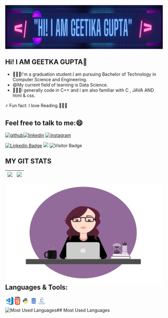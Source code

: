 <img align="center" alt="=poster" src="glow (1).jpg" width="900" height="140" />

## Hi! I AM GEETKA GUPTA👋

- 👨🏻‍🎓I'm a graduation student.I am pursuing Bachelor of Technology in Computer Science and Engineering.  
- 😄My current field of learning is Data Science.  
- 👨🏻‍💻I generally code in C++ and i am also familiar with C , JAVA AND html & css.

 ⚡ Fun fact: I love Reading.🤭🎶🎶
 
 ## Feel free to talk to me:😄
 [<img src='https://cdn.jsdelivr.net/npm/simple-icons@3.0.1/icons/github.svg' alt='github' height='40'>](https://github.com/Gupta-Geetika/)[<img src='https://cdn.jsdelivr.net/npm/simple-icons@3.0.1/icons/linkedin.svg' alt='linkedin' height='40'>](https://www.linkedin.com/in/https://www.linkedin.com/in/Gupta-Geetika/)  [<img src='https://cdn.jsdelivr.net/npm/simple-icons@3.0.1/icons/instagram.svg' alt='instagram' height='40'>](https://www.instagram.com/Gupta-Geetika/)

 
[![Linkedin Badge](https://img.shields.io/badge/-geetika-blue?style=plastic-square&logo=Linkedin&logoColor=white&link=https://www.linkedin.com/in/geetika-gupta-81902b206/)](https://www.linkedin.com/in/geetika-gupta-81902b206/)
<a href="https://Gupta-Geetika.github.io/myresume/"><img src="C:\Users\VINOD\Downloads\Maayavi  Professional Resume (4).svg"/></a>
![Visitor Badge](https://visitor-badge.laobi.icu/badge?page_id=Gupta-Geetika)
 
 
## MY GIT STATS
<img src="https://github-readme-stats.vercel.app/api?username=Gupta-Geetika&&show_icons=true&count_private=true&theme=radical"/>|<img src="https://github-readme-streak-stats.herokuapp.com/?user=Gupta-Geetika&theme=radical"/>
|---|---|

<img align="right" alt="GIF" src="me.gif" width="500" height="320" />
 

## Languages & Tools:

<img align="left" alt="Visual Studio Code" width="26px" src="https://raw.githubusercontent.com/github/explore/80688e429a7d4ef2fca1e82350fe8e3517d3494d/topics/visual-studio-code/visual-studio-code.png" />
<img align="left" alt="HTML5" width="26px" src="https://raw.githubusercontent.com/github/explore/80688e429a7d4ef2fca1e82350fe8e3517d3494d/topics/html/html.png" />
<img align="left" alt="python" width="26px" src="https://raw.githubusercontent.com/github/explore/80688e429a7d4ef2fca1e82350fe8e3517d3494d/topics/python/python.png" />
<img align="left" alt="SQL" width="26px" src="https://raw.githubusercontent.com/github/explore/80688e429a7d4ef2fca1e82350fe8e3517d3494d/topics/sql/sql.png" />
<img align="left" alt="C" width="26px" src="https://raw.githubusercontent.com/github/explore/80688e429a7d4ef2fca1e82350fe8e3517d3494d/topics/c/c.png" />

<br>
<br>
 ## Most Used Languages
  <img align = "left" alt="Most Used Languages" src= "https://github-readme-stats.vercel.app/api/top-langs/?username=Gupta-Geetika" />
</details>























<!---
- 👋 Hi, I’m @Gupta-Geetika
- 👀 I’m interested in ...
- 🌱 I’m currently learning ...
- 💞️ I’m looking to collaborate on ...
- 📫 How to reach me ...
--->
<!---
Gupta-Geetika/Gupta-Geetika is a ✨ special ✨ repository because its `README.md` (this file) appears on your GitHub profile.
You can click the Preview link to take a look at your changes.
--->
